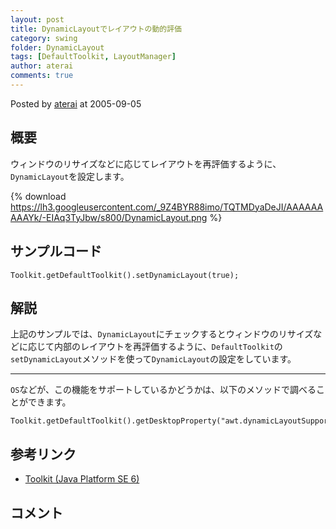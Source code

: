 ```yaml
---
layout: post
title: DynamicLayoutでレイアウトの動的評価
category: swing
folder: DynamicLayout
tags: [DefaultToolkit, LayoutManager]
author: aterai
comments: true
---
```


Posted by [aterai](http://terai.xrea.jp/aterai.html) at 2005-09-05

## 概要
ウィンドウのリサイズなどに応じてレイアウトを再評価するように、`DynamicLayout`を設定します。

{% download https://lh3.googleusercontent.com/_9Z4BYR88imo/TQTMDyaDeJI/AAAAAAAAAYk/-EIAq3TyJbw/s800/DynamicLayout.png %}

## サンプルコード
<pre class="prettyprint"><code>Toolkit.getDefaultToolkit().setDynamicLayout(true);
</code></pre>

## 解説
上記のサンプルでは、`DynamicLayout`にチェックするとウィンドウのリサイズなどに応じて内部のレイアウトを再評価するように、`DefaultToolkit`の`setDynamicLayout`メソッドを使って`DynamicLayout`の設定をしています。

- - - -
`OS`などが、この機能をサポートしているかどうかは、以下のメソッドで調べることができます。

<pre class="prettyprint"><code>Toolkit.getDefaultToolkit().getDesktopProperty("awt.dynamicLayoutSupported");
</code></pre>

## 参考リンク
- [Toolkit (Java Platform SE 6)](http://docs.oracle.com/javase/jp/6/api/java/awt/Toolkit.html#setDynamicLayout%28boolean%29)

<!-- dummy comment line for breaking list -->

## コメント
